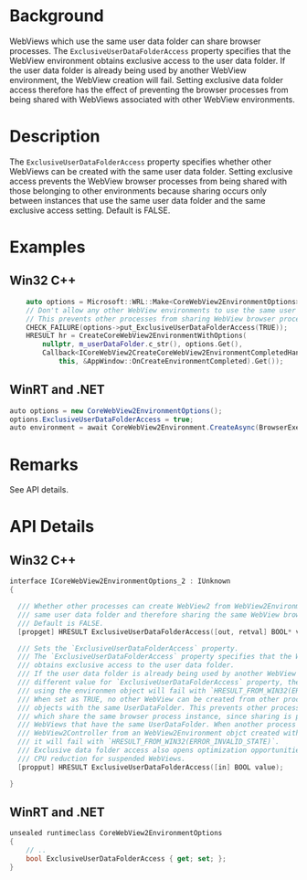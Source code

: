 # Background
WebViews which use the same user data folder can share browser processes. The `ExclusiveUserDataFolderAccess` property specifies that the WebView environment obtains exclusive access to the user data folder. If the user data folder is already being used by another WebView environment, the WebView creation will fail. Setting exclusive data folder access therefore has the effect of preventing the browser processes from being shared with WebViews associated with other WebView environments.

# Description
The `ExclusiveUserDataFolderAccess` property specifies whether other WebViews can be created with the same user data folder. Setting exclusive access prevents the WebView browser processes from being shared with those belonging to other environments because sharing occurs only between instances that use the same user data folder and the same exclusive access setting.
Default is FALSE.

# Examples
## Win32 C++
```cpp
    auto options = Microsoft::WRL::Make<CoreWebView2EnvironmentOptions>();
    // Don't allow any other WebView environments to use the same user data folder.
    // This prevents other processes from sharing WebView browser process instances with our WebView.
    CHECK_FAILURE(options->put_ExclusiveUserDataFolderAccess(TRUE));
    HRESULT hr = CreateCoreWebView2EnvironmentWithOptions(
        nullptr, m_userDataFolder.c_str(), options.Get(),
        Callback<ICoreWebView2CreateCoreWebView2EnvironmentCompletedHandler>(
            this, &AppWindow::OnCreateEnvironmentCompleted).Get());
```
## WinRT and .NET
```c#
auto options = new CoreWebView2EnvironmentOptions();
options.ExclusiveUserDataFolderAccess = true;
auto environment = await CoreWebView2Environment.CreateAsync(BrowserExecutableFolder, UserDataFolder, options);
```

# Remarks
See API details.

# API Details
## Win32 C++
```cpp
interface ICoreWebView2EnvironmentOptions_2 : IUnknown
{

  /// Whether other processes can create WebView2 from WebView2Environment created with the
  /// same user data folder and therefore sharing the same WebView browser process instance.
  /// Default is FALSE.
  [propget] HRESULT ExclusiveUserDataFolderAccess([out, retval] BOOL* value);

  /// Sets the `ExclusiveUserDataFolderAccess` property.
  /// The `ExclusiveUserDataFolderAccess` property specifies that the WebView environment
  /// obtains exclusive access to the user data folder.
  /// If the user data folder is already being used by another WebView environment with
  /// different value for `ExclusiveUserDataFolderAccess` property, the creation of WebView2Controller
  /// using the environmen object will fail with `HRESULT_FROM_WIN32(ERROR_INVALID_STATE)`.
  /// When set as TRUE, no other WebView can be created from other process using WebView2Environment
  /// objects with the same UserDataFolder. This prevents other processes from creating WebViews
  /// which share the same browser process instance, since sharing is performed among
  /// WebViews that have the same UserDataFolder. When another process tries to create
  /// WebView2Controller from an WebView2Environment objct created with the same user data folder,
  /// it will fail with `HRESULT_FROM_WIN32(ERROR_INVALID_STATE)`.
  /// Exclusive data folder access also opens optimization opportunities, such as more aggressive
  /// CPU reduction for suspended WebViews.
  [propput] HRESULT ExclusiveUserDataFolderAccess([in] BOOL value);

}

```
## WinRT and .NET
```c#
unsealed runtimeclass CoreWebView2EnvironmentOptions
{
    // ..
    bool ExclusiveUserDataFolderAccess { get; set; };
}
```

